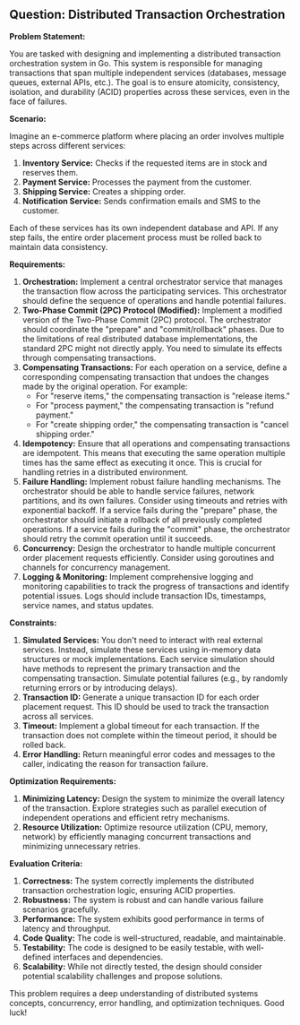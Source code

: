 ## Question: Distributed Transaction Orchestration

**Problem Statement:**

You are tasked with designing and implementing a distributed transaction orchestration system in Go. This system is responsible for managing transactions that span multiple independent services (databases, message queues, external APIs, etc.). The goal is to ensure atomicity, consistency, isolation, and durability (ACID) properties across these services, even in the face of failures.

**Scenario:**

Imagine an e-commerce platform where placing an order involves multiple steps across different services:

1.  **Inventory Service:** Checks if the requested items are in stock and reserves them.
2.  **Payment Service:** Processes the payment from the customer.
3.  **Shipping Service:** Creates a shipping order.
4.  **Notification Service:** Sends confirmation emails and SMS to the customer.

Each of these services has its own independent database and API. If any step fails, the entire order placement process must be rolled back to maintain data consistency.

**Requirements:**

1.  **Orchestration:** Implement a central orchestrator service that manages the transaction flow across the participating services. This orchestrator should define the sequence of operations and handle potential failures.
2.  **Two-Phase Commit (2PC) Protocol (Modified):** Implement a modified version of the Two-Phase Commit (2PC) protocol. The orchestrator should coordinate the "prepare" and "commit/rollback" phases. Due to the limitations of real distributed database implementations, the standard 2PC might not directly apply. You need to simulate its effects through compensating transactions.
3.  **Compensating Transactions:** For each operation on a service, define a corresponding compensating transaction that undoes the changes made by the original operation. For example:
    *   For "reserve items," the compensating transaction is "release items."
    *   For "process payment," the compensating transaction is "refund payment."
    *   For "create shipping order," the compensating transaction is "cancel shipping order."
4.  **Idempotency:** Ensure that all operations and compensating transactions are idempotent. This means that executing the same operation multiple times has the same effect as executing it once. This is crucial for handling retries in a distributed environment.
5.  **Failure Handling:** Implement robust failure handling mechanisms. The orchestrator should be able to handle service failures, network partitions, and its own failures. Consider using timeouts and retries with exponential backoff. If a service fails during the "prepare" phase, the orchestrator should initiate a rollback of all previously completed operations. If a service fails during the "commit" phase, the orchestrator should retry the commit operation until it succeeds.
6.  **Concurrency:** Design the orchestrator to handle multiple concurrent order placement requests efficiently. Consider using goroutines and channels for concurrency management.
7.  **Logging & Monitoring:** Implement comprehensive logging and monitoring capabilities to track the progress of transactions and identify potential issues.  Logs should include transaction IDs, timestamps, service names, and status updates.

**Constraints:**

1.  **Simulated Services:** You don't need to interact with real external services. Instead, simulate these services using in-memory data structures or mock implementations. Each service simulation should have methods to represent the primary transaction and the compensating transaction. Simulate potential failures (e.g., by randomly returning errors or by introducing delays).
2.  **Transaction ID:** Generate a unique transaction ID for each order placement request. This ID should be used to track the transaction across all services.
3.  **Timeout:** Implement a global timeout for each transaction. If the transaction does not complete within the timeout period, it should be rolled back.
4.  **Error Handling:** Return meaningful error codes and messages to the caller, indicating the reason for transaction failure.

**Optimization Requirements:**

1.  **Minimizing Latency:**  Design the system to minimize the overall latency of the transaction. Explore strategies such as parallel execution of independent operations and efficient retry mechanisms.
2.  **Resource Utilization:** Optimize resource utilization (CPU, memory, network) by efficiently managing concurrent transactions and minimizing unnecessary retries.

**Evaluation Criteria:**

1.  **Correctness:** The system correctly implements the distributed transaction orchestration logic, ensuring ACID properties.
2.  **Robustness:** The system is robust and can handle various failure scenarios gracefully.
3.  **Performance:** The system exhibits good performance in terms of latency and throughput.
4.  **Code Quality:** The code is well-structured, readable, and maintainable.
5.  **Testability:** The code is designed to be easily testable, with well-defined interfaces and dependencies.
6.  **Scalability:** While not directly tested, the design should consider potential scalability challenges and propose solutions.

This problem requires a deep understanding of distributed systems concepts, concurrency, error handling, and optimization techniques. Good luck!
